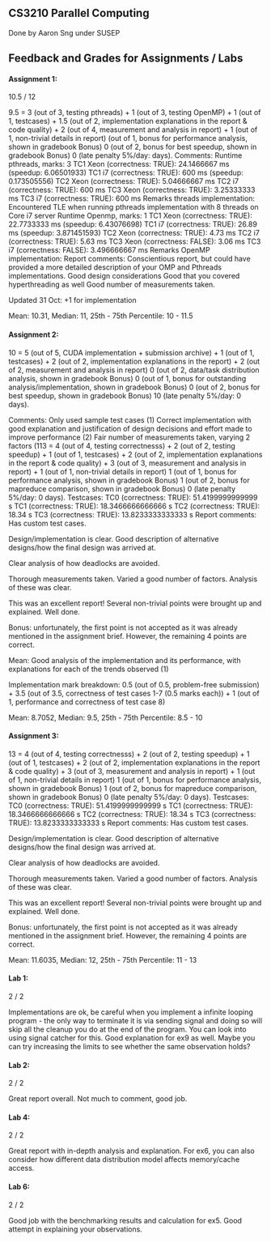 ## CS3210 Parallel Computing

Done by Aaron Sng under SUSEP

## Feedback and Grades for Assignments / Labs
#### Assignment 1:
10.5 / 12

9.5 = 3 (out of 3, testing pthreads) + 1 (out of 3, testing OpenMP) + 1 (out of 1, testcases) + 1.5 (out of 2, implementation explanations in the report & code quality) + 2 (out of 4, measurement and analysis in report) + 1 (out of 1, non-trivial details in report)
(out of 1, bonus for performance analysis, shown in gradebook Bonus)
0 (out of 2, bonus for best speedup, shown in gradebook Bonus)
0 (late penalty 5%/day: days). Comments:
Runtime pthreads, marks: 3
TC1 Xeon (correctness: TRUE): 24.1466667 ms (speedup: 6.06501933)
TC1 i7 (correctness: TRUE): 600 ms (speedup: 0.173505556)
TC2 Xeon (correctness: TRUE): 5.04666667 ms
TC2 i7 (correctness: TRUE): 600 ms
TC3 Xeon (correctness: TRUE): 3.25333333 ms
TC3 i7 (correctness: TRUE): 600 ms
Remarks threads implementation: Encountered TLE when running pthreads implementation with 8 threads on Core i7 server
Runtime Openmp, marks: 1
TC1 Xeon (correctness: TRUE): 22.7733333 ms (speedup: 6.43076698)
TC1 i7 (correctness: TRUE): 26.89 ms (speedup: 3.871451593)
TC2 Xeon (correctness: TRUE): 4.73 ms
TC2 i7 (correctness: TRUE): 5.63 ms
TC3 Xeon (correctness: FALSE): 3.06 ms
TC3 i7 (correctness: FALSE): 3.496666667 ms
Remarks OpenMP implementation:
Report comments:
Conscientious report, but could have provided a more detailed description of your OMP and Pthreads implementations.
Good design considerations
Good that you covered hyperthreading as well
Good number of measurements taken.

Updated 31 Oct:
+1 for implementation

Mean: 10.31, Median: 11, 25th - 75th Percentile: 10 - 11.5

#### Assignment 2:
10 = 5 (out of 5, CUDA implementation + submission archive) + 1 (out of 1, testcases) + 2 (out of 2, implementation explanations in the report) + 2 (out of 2, measurement and analysis in report)
0 (out of 2, data/task distribution analysis, shown in gradebook Bonus) 
0 (out of 1, bonus for outstanding analysis/implementation, shown in gradebook Bonus)
0 (out of 2, bonus for best speedup, shown in gradebook Bonus)
10 (late penalty 5%/day: 0 days). 

Comments: 
Only used sample test cases (1)
Correct implementation with good explanation and justification of design decisions and effort made to improve performance (2)
Fair number of measurements taken, varying 2 factors (113 = 4 (out of 4, testing correctnesss) + 2 (out of 2, testing speedup) + 1 (out of 1, testcases) + 2 (out of 2, implementation explanations in the report & code quality) + 3 (out of 3, measurement and analysis in report) + 1 (out of 1, non-trivial details in report) 
1 (out of 1, bonus for performance analysis, shown in gradebook Bonus)
1 (out of 2, bonus for mapreduce comparison, shown in gradebook Bonus)
0 (late penalty 5%/day: 0 days). 
Testcases:
TC0 (correctness: TRUE): 51.4199999999999 s
TC1 (correctness: TRUE): 18.3466666666666 s
TC2 (correctness: TRUE): 18.34 s
TC3 (correctness: TRUE): 13.8233333333333 s
Report comments: 
Has custom test cases.

Design/implementation is clear. Good description of alternative designs/how the final design was arrived at.

Clear analysis of how deadlocks are avoided. 

Thorough measurements taken. Varied a good number of factors. Analysis of these was clear.

This was an excellent report! Several non-trivial points were brought up and explained. Well done.

Bonus: unfortunately, the first point is not accepted as it was already mentioned in the assignment brief. However, the remaining 4 points are correct.

Mean: 
Good analysis of the implementation and its performance, with explanations for each of the trends observed (1)

Implementation mark breakdown:
0.5 (out of 0.5, problem-free submission) + 3.5 (out of 3.5, correctness of test cases 1-7 (0.5 marks each)) + 1 (out of 1, performance and correctness of test case 8)

Mean: 8.7052, Median: 9.5, 25th - 75th Percentile: 8.5 - 10

#### Assignment 3:
13 = 4 (out of 4, testing correctnesss) + 2 (out of 2, testing speedup) + 1 (out of 1, testcases) + 2 (out of 2, implementation explanations in the report & code quality) + 3 (out of 3, measurement and analysis in report) + 1 (out of 1, non-trivial details in report) 
1 (out of 1, bonus for performance analysis, shown in gradebook Bonus)
1 (out of 2, bonus for mapreduce comparison, shown in gradebook Bonus)
0 (late penalty 5%/day: 0 days). 
Testcases:
TC0 (correctness: TRUE): 51.4199999999999 s
TC1 (correctness: TRUE): 18.3466666666666 s
TC2 (correctness: TRUE): 18.34 s
TC3 (correctness: TRUE): 13.8233333333333 s
Report comments: 
Has custom test cases.

Design/implementation is clear. Good description of alternative designs/how the final design was arrived at.

Clear analysis of how deadlocks are avoided. 

Thorough measurements taken. Varied a good number of factors. Analysis of these was clear.

This was an excellent report! Several non-trivial points were brought up and explained. Well done.

Bonus: unfortunately, the first point is not accepted as it was already mentioned in the assignment brief. However, the remaining 4 points are correct.

Mean: 11.6035, Median: 12, 25th - 75th Percentile: 11 - 13

#### Lab 1:
2 / 2

Implementations are ok, be careful when you implement a infinite looping program - the only way to terminate it is via sending signal and doing so will skip all the cleanup you do at the end of the program. You can look into using signal catcher for this.
Good explanation for ex9 as well. Maybe you can try increasing the limits to see whether the same observation holds?

#### Lab 2:
2 / 2

Great report overall. Not much to comment, good job.

#### Lab 4:
2 / 2

Great report with in-depth analysis and explanation. For ex6, you can also consider how different data distribution model affects memory/cache access.

#### Lab 6:
2 / 2

Good job with the benchmarking results and calculation for ex5. Good attempt in explaining your observations.
